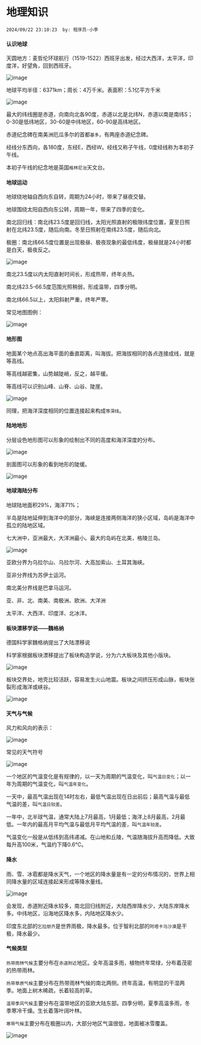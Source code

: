 # 地理知识
`2024/09/22 23:10:23  by: 程序员·小李`

#### 认识地球

天圆地方：麦哲伦环球航行（1519-1522）西班牙出发，经过大西洋，太平洋，印度洋，好望角，回到西班牙。

![image](地理知识\abe560dc-68e6-4c43-a916-a4c5113ca1fc.png) 

地球平均半径：6371km；周长：4万千米。表面积：5.1亿平方千米

![image](地理知识\83e02960-6361-40bb-b237-e5dd7a15af79.png) 

最大的纬线圈是赤道，向南向北各90度，赤道以北是北纬N，赤道以南是南纬S；0-30是低纬地区，30-60是中纬地区，60-90是高纬地区。

赤道纪念碑在南美洲厄瓜多尔的首都`基多`，有两座赤道纪念碑。

经线分东西向，各180度，东经E，西经W。经线又称子午线，0度经线称为本初子午线。

本初子午线的纪念地是英国`格林尼治`天文台。


#### 地球运动

地球绕地轴自西向东自转，周期为24小时，带来了昼夜交替。

地球围绕太阳自西向东公转，周期一年，带来了四季的变化。

南北回归线：南北纬23.5度是回归线，太阳光照直射的极限纬度位置，夏至日照射在北纬23.5度，随后向南。冬至日照射在南纬23.5度，随后向北。

极圈：南北纬66.5度位置是出现极昼、极夜现象的最低纬度，极昼就是24小时都是白天，极夜反之。

![image](地理知识\1c4ac551-6651-4974-b6bf-4d83c8a05b56.png) 

南北23.5度以内太阳直射时间长，形成热带，终年炎热。

南北纬23.5-66.5度范围光照稍弱，形成温带，四季分明。

南北纬66.5以上，太阳斜射严重，终年严寒。

常见地图图例：

![image](地理知识\f3de57d6-998c-4958-9c9d-2de83c1604f6.png) 


#### 地形图

地面某个地点高出海平面的垂直距离，叫海拔。把海拔相同的各点连接成线，就是等高线。

等高线越密集，山势越陡峭，反之，越平缓。

等高线可以识别山峰、山脊、山谷、陡崖。

![image](地理知识\80463c5d-379c-4ceb-9c46-530071d2b831.png) 

同理，把海洋深度相同的位置连接起来构成`等深线`。


#### 陆地地形

分层设色地形图可以形象的绘制出不同的高度和海洋深度的分布。

![image](地理知识\de643d1e-2f73-4f8c-bd72-8247226b8251.png)

剖面图可以形象的看到地形的陡缓。

![image](地理知识\4401bc36-2675-4eca-85dc-9bbd1b5c7c31.png)


#### 地球海陆分布

地球陆地面积29%，海洋71%；

半岛是陆地延伸到海洋中的部分，海峡是连接两侧海洋的狭小区域，岛屿是海洋中孤立的陆地区域。

七大洲中，亚洲最大，大洋洲最小。最大的岛屿在北美，格陵兰岛。

![image](地理知识\c1c17c80-fbb8-45a8-90dc-b48e405cfa16.png)

亚欧分界为乌拉尔山、乌拉尔河、大高加索山、土耳其海峡。

亚非分界线为苏伊士运河。

南北美分界线是巴拿马运河。

亚、非、北、南美、南极洲、欧洲、大洋洲

太平洋、大西洋、印度洋、北冰洋。


#### 板块漂移学说——魏格纳

德国科学家魏格纳提出了大陆漂移说

科学家根据板块漂移提出了板块构造学说，分为六大板块及其他小版块。

![image](地理知识\91f4d41c-3300-49f2-89af-cfd6e796e275.png) 

板块交界处，地壳比较活跃，容易发生火山地震。板块之间挤压形成山脉，板块张裂形成海洋或峡谷。

![image](地理知识\e49af4cd-6d04-4dd9-9c68-4144f6c18a65.png)

#### 天气与气候

风力和风向的表示：

![image](地理知识\d8d7abfa-6470-4ba6-87fa-bab5b1e17542.png) 

常见的天气符号

![image](地理知识\1423fb62-ffff-4b8d-a5f7-518b35a9323b.png)

一个地区的气温变化是有规律的，以一天为周期的气温变化，叫`气温日变化`；以一年为周期的气温变化，叫`气温年变化`。

一天中，最高气温出现在14时左右，最低气温出现在日出前后；最高气温与最低气温的差，叫`气温日较差`。

一年中，北半球气温，通常大陆上7月最高，1月最低；海洋上8月最高，2月最低。一年内的最高月平均气温与最低月平均气温的差，叫`气温年较差`。

气温变化一般是从低纬到高纬递减。在山地和丘陵，气温随海拔升高而降低。大致每升高100米，气温约下降0.6℃。

#### 降水

雨、雪、冰雹都是降水天气，一个地区的降水量是有一定的分布情况的，世界上相同降水量的区域连接起来形成等降水量线。

![image](地理知识\8727876c-8fd2-4be3-8b8c-c01b6aa45adf.png) 

会发现，赤道附近降水较多，南北回归线附近，大陆西岸降水少，大陆东岸降水多。中纬地区，沿海地区降水多，内陆地区降水少。

印度东北部的`乞拉朋齐`是世界雨极，降水最多。位于智利北部的`阿塔卡马沙漠`是干极，降水最少。


#### 气候类型

`热带雨林气候`主要分布在`赤道附近`地区。全年高温多雨，植物终年常绿，分布着茂密的热带雨林。

`热带草原气候`主要分布在热带雨林气候的南北两侧。终年高温，有明显的干湿两季。地面上树木稀疏，长着较高的草。

`温带季风气候`主要分布在温带地区的亚欧大陆东部。四季分明，夏季高温多雨，冬季寒冷干燥。生长着落叶阔叶林。

`寒带气候`主要分布在极圈以内，大部分地区气温很低，地面被冰雪覆盖。

![image](地理知识\88c9a3d1-c6cd-48b0-8858-6d97c3e70e4d.png) 
